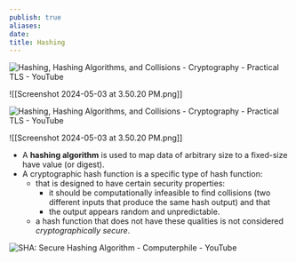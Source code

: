```yaml
---
publish: true
aliases: 
date: 
title: Hashing
---
```

![Hashing, Hashing Algorithms, and Collisions - Cryptography - Practical TLS - YouTube](https://www.youtube.com/watch?v=HHQ2QP_upGM)

![[Screenshot 2024-05-03 at 3.50.20 PM.png]]

![Hashing, Hashing Algorithms, and Collisions - Cryptography - Practical TLS - YouTube](https://www.youtube.com/watch?v=HHQ2QP_upGM)

![[Screenshot 2024-05-03 at 3.50.20 PM.png]]

- A **hashing algorithm** is used to map data of arbitrary size to a fixed-size have value (or digest). 
- A cryptographic hash function is a specific type of hash function:
	- that is designed to have certain security properties: 
		- it should be computationally infeasible to find collisions (two different inputs that produce the same hash output) and that 
		- the output appears random and unpredictable.
	- a hash function that does not have these qualities is not considered *cryptographically secure*. 

![SHA: Secure Hashing Algorithm - Computerphile - YouTube](https://www.youtube.com/watch?v=DMtFhACPnTY)
